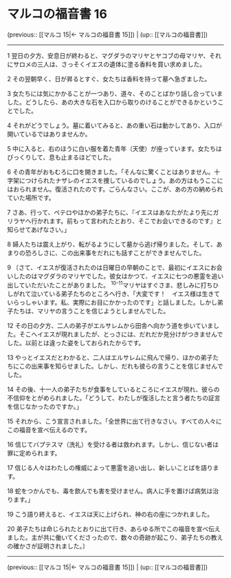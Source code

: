 # マルコの福音書 16

(previous:: [[マルコ 15|← マルコの福音書 15]]) | (up:: [[マルコの福音書]])

***


1 翌日の夕方、安息日が終わると、マグダラのマリヤとヤコブの母マリヤ、それにサロメの三人は、さっそくイエスの遺体に塗る香料を買い求めました。 

2 その翌朝早く、日が昇るとすぐ、女たちは香料を持って墓へ急ぎました。 

3 女たちには気にかかることが一つあり、道々、そのことばかり話し合っていました。どうしたら、あの大きな石を入口から取りのけることができるかということでした。 

4 それがどうでしょう。墓に着いてみると、あの重い石は動かしてあり、入口が開いているではありませんか。 

5 中に入ると、右のほうに白い服を着た青年（天使）が座っています。女たちはびっくりして、息も止まるほどでした。 

6 その青年がおもむろに口を開きました。「そんなに驚くことはありません。十字架につけられたナザレのイエスを捜しているのでしょう。あの方はもうここにはおられません。復活されたのです。ごらんなさい。ここが、あの方の納められていた場所です。 

7 さあ、行って、ペテロやほかの弟子たちに、『イエスはあなたがたより先にガリラヤへ行かれます。前もって言われたとおり、そこでお会いできるのです』と知らせてあげなさい。」 

8 婦人たちは震え上がり、転がるようにして墓から逃げ帰りました。そして、あまりの恐ろしさに、この出来事をだれにも話すことができませんでした。 

9 〔さて、イエスが復活されたのは日曜日の早朝のことで、最初にイエスにお会いしたのはマグダラのマリヤでした。彼女はかつて、イエスに七つの悪霊を追い出していただいたことがありました。 <sup class="versenum">10-11</sup>マリヤはすぐさま、悲しみに打ちひしがれて泣いている弟子たちのところへ行き、「大変です！　イエス様は生きていらっしゃいます。私、実際にお目にかかったのです」と話しました。しかし弟子たちは、マリヤの言うことを信じようとしませんでした。 

12 その日の夕方、二人の弟子がエルサレムから田舎へ向かう道を歩いていました。そこへイエスが現れましたが、とっさには、だれだか見分けがつきませんでした。以前とは違った姿をしておられたからです。 

13 やっとイエスだとわかると、二人はエルサレムに飛んで帰り、ほかの弟子たちにこの出来事を知らせました。しかし、だれも彼らの言うことを信じませんでした。 

14 その後、十一人の弟子たちが食事をしているところにイエスが現れ、彼らの不信仰をとがめられました。「どうして、わたしが復活したと言う者たちの証言を信じなかったのですか。」 

15 それから、こう宣言されました。「全世界に出て行きなさい。すべての人々にこの福音を宣べ伝えるのです。 

16 信じてバプテスマ（洗礼）を受ける者は救われます。しかし、信じない者は罪に定められます。 

17 信じる人々はわたしの権威によって悪霊を追い出し、新しいことばを語ります。 

18 蛇をつかんでも、毒を飲んでも害を受けません。病人に手を置けば病気は治ります。」 

19 こう語り終えると、イエスは天に上げられ、神の右の座につかれました。 

20 弟子たちは命じられたとおりに出て行き、あらゆる所でこの福音を宣べ伝えました。主が共に働いてくださったので、数々の奇跡が起こり、弟子たちの教えの確かさが証明されました。〕

***

(previous:: [[マルコ 15|← マルコの福音書 15]]) | (up:: [[マルコの福音書]])
